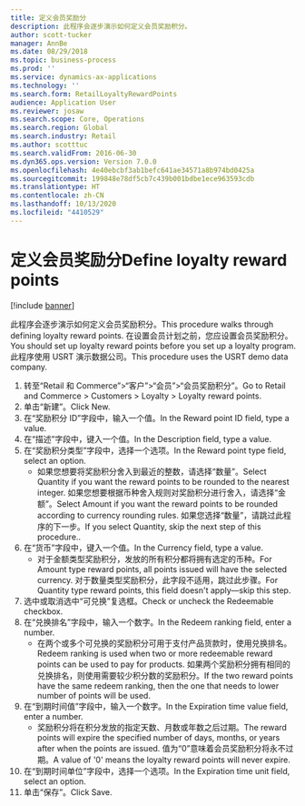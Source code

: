 ```yaml
---
title: 定义会员奖励分
description: 此程序会逐步演示如何定义会员奖励积分。
author: scott-tucker
manager: AnnBe
ms.date: 08/29/2018
ms.topic: business-process
ms.prod: ''
ms.service: dynamics-ax-applications
ms.technology: ''
ms.search.form: RetailLoyaltyRewardPoints
audience: Application User
ms.reviewer: josaw
ms.search.scope: Core, Operations
ms.search.region: Global
ms.search.industry: Retail
ms.author: scotttuc
ms.search.validFrom: 2016-06-30
ms.dyn365.ops.version: Version 7.0.0
ms.openlocfilehash: 4e40ebcbf3ab1befc641ae34571a8b974bd0425a
ms.sourcegitcommit: 199848e78df5cb7c439b001bdbe1ece963593cdb
ms.translationtype: HT
ms.contentlocale: zh-CN
ms.lasthandoff: 10/13/2020
ms.locfileid: "4410529"
---
```

# <a name="define-loyalty-reward-points"></a><span data-ttu-id="94bb5-103">定义会员奖励分</span><span class="sxs-lookup"><span data-stu-id="94bb5-103">Define loyalty reward points</span></span>

[!include [banner](../includes/banner.md)]

<span data-ttu-id="94bb5-104">此程序会逐步演示如何定义会员奖励积分。</span><span class="sxs-lookup"><span data-stu-id="94bb5-104">This procedure walks through defining loyalty reward points.</span></span> <span data-ttu-id="94bb5-105">在设置会员计划之前，您应设置会员奖励积分。</span><span class="sxs-lookup"><span data-stu-id="94bb5-105">You should set up loyalty reward points before you set up a loyalty program.</span></span> <span data-ttu-id="94bb5-106">此程序使用 USRT 演示数据公司。</span><span class="sxs-lookup"><span data-stu-id="94bb5-106">This procedure uses the USRT demo data company.</span></span>

1. <span data-ttu-id="94bb5-107">转至“Retail 和 Commerce”>“客户”>“会员”>“会员奖励积分”。</span><span class="sxs-lookup"><span data-stu-id="94bb5-107">Go to Retail and Commerce > Customers > Loyalty > Loyalty reward points.</span></span>
2. <span data-ttu-id="94bb5-108">单击“新建”。</span><span class="sxs-lookup"><span data-stu-id="94bb5-108">Click New.</span></span>
3. <span data-ttu-id="94bb5-109">在“奖励积分 ID”字段中，输入一个值。</span><span class="sxs-lookup"><span data-stu-id="94bb5-109">In the Reward point ID field, type a value.</span></span>
4. <span data-ttu-id="94bb5-110">在“描述”字段中，键入一个值。</span><span class="sxs-lookup"><span data-stu-id="94bb5-110">In the Description field, type a value.</span></span>
5. <span data-ttu-id="94bb5-111">在“奖励积分类型”字段中，选择一个选项。</span><span class="sxs-lookup"><span data-stu-id="94bb5-111">In the Reward point type field, select an option.</span></span>
    * <span data-ttu-id="94bb5-112">如果您想要将奖励积分舍入到最近的整数，请选择“数量”。</span><span class="sxs-lookup"><span data-stu-id="94bb5-112">Select Quantity if you want the reward points to be rounded to the nearest integer.</span></span> <span data-ttu-id="94bb5-113">如果您想要根据币种舍入规则对奖励积分进行舍入，请选择“金额”。</span><span class="sxs-lookup"><span data-stu-id="94bb5-113">Select Amount if you want the reward points to be rounded according to currency rounding rules.</span></span> <span data-ttu-id="94bb5-114">如果您选择“数量”，请跳过此程序的下一步。</span><span class="sxs-lookup"><span data-stu-id="94bb5-114">If you select Quantity, skip the next step of this procedure..</span></span>  
6. <span data-ttu-id="94bb5-115">在“货币”字段中，键入一个值。</span><span class="sxs-lookup"><span data-stu-id="94bb5-115">In the Currency field, type a value.</span></span>
    * <span data-ttu-id="94bb5-116">对于金额类型奖励积分，发放的所有积分都将拥有选定的币种。</span><span class="sxs-lookup"><span data-stu-id="94bb5-116">For Amount type reward points, all points issued will have the selected currency.</span></span> <span data-ttu-id="94bb5-117">对于数量类型奖励积分，此字段不适用，跳过此步骤。</span><span class="sxs-lookup"><span data-stu-id="94bb5-117">For Quantity type reward points, this field doesn't apply—skip this step.</span></span>  
7. <span data-ttu-id="94bb5-118">选中或取消选中“可兑换”复选框。</span><span class="sxs-lookup"><span data-stu-id="94bb5-118">Check or uncheck the Redeemable checkbox.</span></span>
8. <span data-ttu-id="94bb5-119">在“兑换排名”字段中，输入一个数字。</span><span class="sxs-lookup"><span data-stu-id="94bb5-119">In the Redeem ranking field, enter a number.</span></span>
    * <span data-ttu-id="94bb5-120">在两个或多个可兑换的奖励积分可用于支付产品货款时，使用兑换排名。</span><span class="sxs-lookup"><span data-stu-id="94bb5-120">Redeem ranking is used when two or more redeemable reward points can be used to pay for products.</span></span> <span data-ttu-id="94bb5-121">如果两个奖励积分拥有相同的兑换排名，则使用需要较少积分数的奖励积分。</span><span class="sxs-lookup"><span data-stu-id="94bb5-121">If the two reward points have the same redeem ranking, then the one that needs to lower number of points will be used.</span></span>  
9. <span data-ttu-id="94bb5-122">在“到期时间值”字段中，输入一个数字。</span><span class="sxs-lookup"><span data-stu-id="94bb5-122">In the Expiration time value field, enter a number.</span></span>
    * <span data-ttu-id="94bb5-123">奖励积分将在积分发放的指定天数、月数或年数之后过期。</span><span class="sxs-lookup"><span data-stu-id="94bb5-123">The reward points will expire the specified number of days, months, or years after when the points are issued.</span></span> <span data-ttu-id="94bb5-124">值为“0”意味着会员奖励积分将永不过期。</span><span class="sxs-lookup"><span data-stu-id="94bb5-124">A value of '0' means the loyalty reward points will never expire.</span></span>  
10. <span data-ttu-id="94bb5-125">在“到期时间单位”字段中，选择一个选项。</span><span class="sxs-lookup"><span data-stu-id="94bb5-125">In the Expiration time unit field, select an option.</span></span>
11. <span data-ttu-id="94bb5-126">单击“保存”。</span><span class="sxs-lookup"><span data-stu-id="94bb5-126">Click Save.</span></span>

